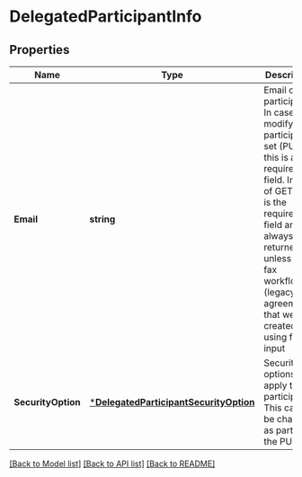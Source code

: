 # DelegatedParticipantInfo

## Properties
Name | Type | Description | Notes
------------ | ------------- | ------------- | -------------
**Email** | **string** | Email of the participant. In case of modifying a participant set (PUT) this is a required field. In case of GET, this is the required field and will always be returned unless it is a fax workflow (legacy agreements) that were created using fax as input | [default to null]
**SecurityOption** | [***DelegatedParticipantSecurityOption**](DelegatedParticipantSecurityOption.md) | Security options that apply to the participant. This cannot be changed as part of the PUT call | [default to null]

[[Back to Model list]](../README.md#documentation-for-models) [[Back to API list]](../README.md#documentation-for-api-endpoints) [[Back to README]](../README.md)


